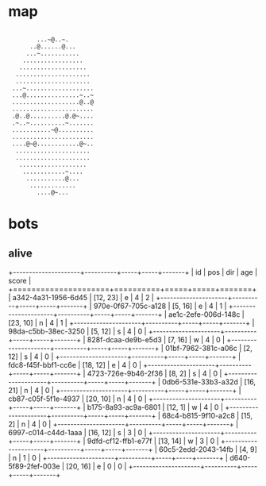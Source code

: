 # map

```

        ...~@..~.
      ..@......@...
     ...~...........
    .................
   ...................
  .....................
  .....................
 ...~...................
 ...@...............~..~
 ...................@..@
 .......................
 .@..@..........@.@~....
 .~..~..........~.......
 ...........~@..........
 .......................
 ....@~@............@~..
  .....................
  .....................
   ...................
    ............~....
     ...........@...
      .............
        ....@~...

```

# bots

## alive

+---------------------+----------+-----+-----+-------+
| id                  | pos      | dir | age | score |
+=====================+==========+=====+=====+=======+
| a342-4a31-1956-6d45 | [12, 23] | e   | 4   | 2     |
+---------------------+----------+-----+-----+-------+
| 970e-0f67-705c-a128 | [5, 16]  | e   | 4   | 1     |
+---------------------+----------+-----+-----+-------+
| ae1c-2efe-006d-148c | [23, 10] | n   | 4   | 1     |
+---------------------+----------+-----+-----+-------+
| 98da-c5bb-38ec-3250 | [5, 12]  | s   | 4   | 0     |
+---------------------+----------+-----+-----+-------+
| 828f-dcaa-de9b-e5d3 | [7, 16]  | w   | 4   | 0     |
+---------------------+----------+-----+-----+-------+
| 01bf-7962-381c-a06c | [2, 12]  | s   | 4   | 0     |
+---------------------+----------+-----+-----+-------+
| fdc8-f45f-bbf1-cc6e | [18, 12] | e   | 4   | 0     |
+---------------------+----------+-----+-----+-------+
| 4723-726e-9b46-2f36 | [8, 2]   | s   | 4   | 0     |
+---------------------+----------+-----+-----+-------+
| 0db6-531e-33b3-a32d | [16, 21] | n   | 4   | 0     |
+---------------------+----------+-----+-----+-------+
| cb87-c05f-5f1e-4937 | [20, 10] | n   | 4   | 0     |
+---------------------+----------+-----+-----+-------+
| b175-8a93-ac9a-6801 | [12, 1]  | w   | 4   | 0     |
+---------------------+----------+-----+-----+-------+
| 68c4-b815-9f10-a2c8 | [15, 2]  | n   | 4   | 0     |
+---------------------+----------+-----+-----+-------+
| 6997-c014-c44d-1aaa | [16, 12] | s   | 3   | 0     |
+---------------------+----------+-----+-----+-------+
| 9dfd-cf12-ffb1-e77f | [13, 14] | w   | 3   | 0     |
+---------------------+----------+-----+-----+-------+
| 60c5-2edd-2043-14fb | [4, 9]   | n   | 1   | 0     |
+---------------------+----------+-----+-----+-------+
| d640-5f89-2fef-003e | [20, 16] | e   | 0   | 0     |
+---------------------+----------+-----+-----+-------+
